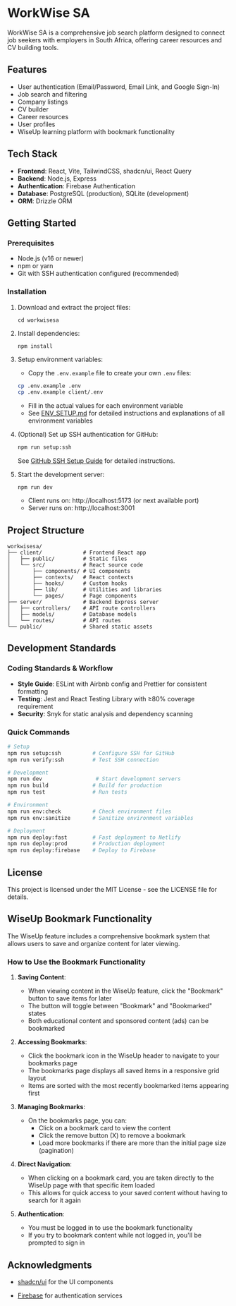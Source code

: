 # WorkWise SA

WorkWise SA is a comprehensive job search platform designed to connect job seekers with employers in South Africa, offering career resources and CV building tools.

## Features

- User authentication (Email/Password, Email Link, and Google Sign-In)
- Job search and filtering
- Company listings
- CV builder
- Career resources
- User profiles
- WiseUp learning platform with bookmark functionality

## Tech Stack

- **Frontend**: React, Vite, TailwindCSS, shadcn/ui, React Query
- **Backend**: Node.js, Express
- **Authentication**: Firebase Authentication
- **Database**: PostgreSQL (production), SQLite (development)
- **ORM**: Drizzle ORM

## Getting Started

### Prerequisites

- Node.js (v16 or newer)
- npm or yarn
- Git with SSH authentication configured (recommended)

### Installation

1. Download and extract the project files:
   ```
   cd workwisesa
   ```

2. Install dependencies:
   ```
   npm install
   ```

3. Setup environment variables:
   - Copy the `.env.example` file to create your own `.env` files:
   ```bash
   cp .env.example .env
   cp .env.example client/.env
   ```
   - Fill in the actual values for each environment variable
   - See [ENV_SETUP.md](ENV_SETUP.md) for detailed instructions and explanations of all environment variables

4. (Optional) Set up SSH authentication for GitHub:
   ```bash
   npm run setup:ssh
   ```
   See [GitHub SSH Setup Guide](docs/GITHUB_SSH_SETUP.md) for detailed instructions.

5. Start the development server:
   ```
   npm run dev
   ```
   - Client runs on: http://localhost:5173 (or next available port)
   - Server runs on: http://localhost:3001

## Project Structure

```
workwisesa/
├── client/             # Frontend React app
│   ├── public/         # Static files
│   └── src/            # React source code
│       ├── components/ # UI components
│       ├── contexts/   # React contexts
│       ├── hooks/      # Custom hooks
│       ├── lib/        # Utilities and libraries
│       └── pages/      # Page components
├── server/             # Backend Express server
│   ├── controllers/    # API route controllers
│   ├── models/         # Database models
│   └── routes/         # API routes
└── public/             # Shared static assets
```

## Development Standards

### Coding Standards & Workflow

- **Style Guide**: ESLint with Airbnb config and Prettier for consistent formatting
- **Testing**: Jest and React Testing Library with ≥80% coverage requirement
- **Security**: Snyk for static analysis and dependency scanning

### Quick Commands

```bash
# Setup
npm run setup:ssh          # Configure SSH for GitHub
npm run verify:ssh         # Test SSH connection

# Development
npm run dev                 # Start development servers
npm run build              # Build for production
npm run test               # Run tests

# Environment
npm run env:check          # Check environment files
npm run env:sanitize       # Sanitize environment variables

# Deployment
npm run deploy:fast        # Fast deployment to Netlify
npm run deploy:prod        # Production deployment
npm run deploy:firebase    # Deploy to Firebase
```

## License

This project is licensed under the MIT License - see the LICENSE file for details.

## WiseUp Bookmark Functionality

The WiseUp feature includes a comprehensive bookmark system that allows users to save and organize content for later viewing.

### How to Use the Bookmark Functionality

1. **Saving Content**:
   - When viewing content in the WiseUp feature, click the "Bookmark" button to save items for later
   - The button will toggle between "Bookmark" and "Bookmarked" states
   - Both educational content and sponsored content (ads) can be bookmarked

2. **Accessing Bookmarks**:
   - Click the bookmark icon in the WiseUp header to navigate to your bookmarks page
   - The bookmarks page displays all saved items in a responsive grid layout
   - Items are sorted with the most recently bookmarked items appearing first

3. **Managing Bookmarks**:
   - On the bookmarks page, you can:
     - Click on a bookmark card to view the content
     - Click the remove button (X) to remove a bookmark
     - Load more bookmarks if there are more than the initial page size (pagination)

4. **Direct Navigation**:
   - When clicking on a bookmark card, you are taken directly to the WiseUp page with that specific item loaded
   - This allows for quick access to your saved content without having to search for it again

5. **Authentication**:
   - You must be logged in to use the bookmark functionality
   - If you try to bookmark content while not logged in, you'll be prompted to sign in

## Acknowledgments

- [shadcn/ui](https://ui.shadcn.com/) for the UI components

- [Firebase](https://firebase.google.com/) for authentication services
